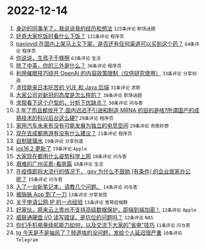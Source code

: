 # 2022-12-14

1. [身边的同事羊了，我说说我的经历和想法](https://www.v2ex.com/t/902350) `125条评论` `职场话题`
1. [好奇大家吃饭时看什么下饭？](https://www.v2ex.com/t/902356) `121条评论` `程序员`
1. [paxlovid 在国内上架马上又下架，是否还有任何渠道可以买到这个药？](https://www.v2ex.com/t/902347) `64条评论` `程序员`
1. [你说说，生孩子干嘛啊](https://www.v2ex.com/t/902375) `63条评论` `生活`
1. [除了中英，你的三外是什么？](https://www.v2ex.com/t/902376) `36条评论` `程序员`
1. [利用催眠技巧绕开 OpenAI 的内容政策限制（仅供研究使用）](https://www.v2ex.com/t/902377) `33条评论` `分享创造`
1. [寻找能来日本吃苦的 VUE 和 Java 后端](https://www.v2ex.com/t/902385) `31条评论` `求职`
1. [大家公司对新冠的态度是怎么样的？](https://www.v2ex.com/t/902355) `30条评论` `职场话题`
1. [求帮看下这个户型的，分析下优缺点？](https://www.v2ex.com/t/902346) `30条评论` `问与答`
1. [3 年了而且都放开了,国内迟迟不引进和制造 MRNA 的目的是啥?所谓国产的成熟技术的科兴后台这么硬?](https://www.v2ex.com/t/902396) `29条评论` `程序员`
1. [家用汽车未来有没有可能发展为独立的电竞空间](https://www.v2ex.com/t/902362) `29条评论` `奇思妙想`
1. [现在去成都旅游有没有什么建议？](https://www.v2ex.com/t/902358) `21条评论` `程序员`
1. [自制玻璃水](https://www.v2ex.com/t/902361) `19条评论` `分享创造`
1. [ios16.2 更新了](https://www.v2ex.com/t/902351) `19条评论` `Apple`
1. [大家现在都用什么姿势科学上网](https://www.v2ex.com/t/902417) `18条评论` `问与答`
1. [艰难的广州买房-看房篇](https://www.v2ex.com/t/902390) `18条评论` `生活`
1. [在疫情即将大流行的情况下， gov 为什么不鼓励 [有条件] 的企业居家办公呢？](https://www.v2ex.com/t/902415) `15条评论` `问与答`
1. [入了一台新笔记本，请教几个问题。](https://www.v2ex.com/t/902359) `14条评论` `问与答`
1. [被脉脉 App 割了一刀](https://www.v2ex.com/t/902399) `13条评论` `分享发现`
1. [关于申请公网 IP 的一点经验](https://www.v2ex.com/t/902382) `13条评论` `宽带症候群`
1. [好家伙，原来云上贵州不支持高级数据保护，即端到端加密！](https://www.v2ex.com/t/902420) `12条评论` `Apple`
1. [威联通硬盘 I/O 读写错误，是坑位的问题吗？](https://www.v2ex.com/t/902404) `12条评论` `NAS`
1. [你们手机电量续航能力如何，以及交流下大家的”省电“技巧](https://www.v2ex.com/t/902373) `11条评论` `问与答`
1. [tg 今天是不是抽风了？频道啥的没问题，发给个人延迟很严重](https://www.v2ex.com/t/902386) `10条评论` `Telegram`
